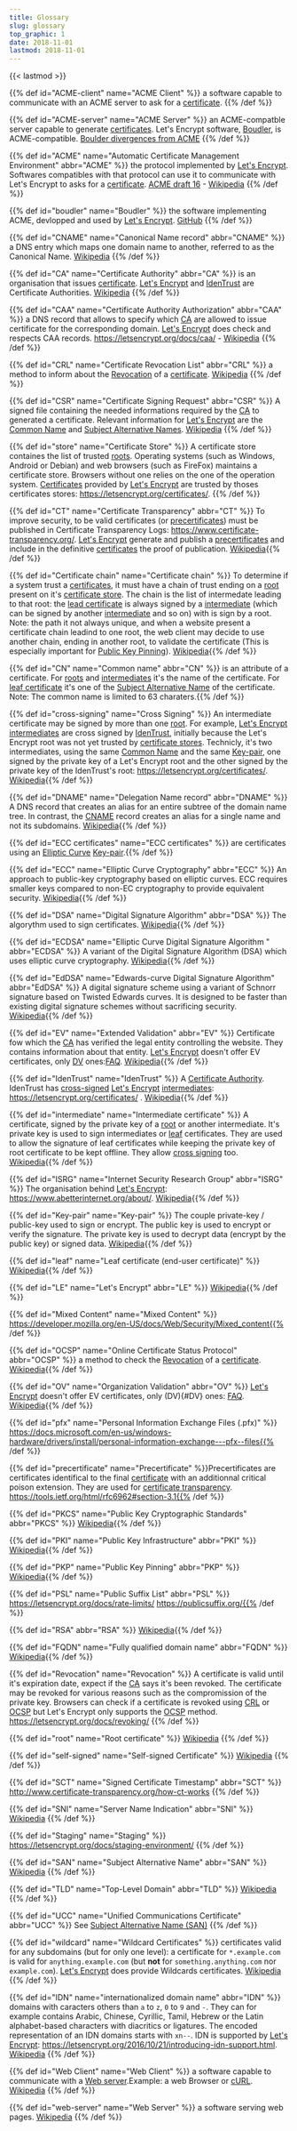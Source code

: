 ```yaml
---
title: Glossary
slug: glossary
top_graphic: 1
date: 2018-11-01
lastmod: 2018-11-01
---
```

<style>
@keyframes fadeIt {
  0%   { background-color: #FFCE00; }
  100% { background-color: #FFFFFF; }
}

dfn:target{
  animation: fadeIt 2s ease-out; 
}
dfn {
    font-weight: bold;
}
</style>
<!--
document.querySelectorAll('.definition>a[href^="#"]').forEach(function(a){
	var id = a.href.substring(a.href.indexOf('#')+1);
	if ( ! id ) return;
	var el = document.getElementById(id);
	if ( el ) {
		a.title = el.parentNode.textContent;
	}
});
-->

{{< lastmod >}}

{{% def id="ACME-client" name="ACME Client" %}} a software capable to communicate with an ACME server to ask for a [certificate](#leaf). {{% /def %}}


{{% def id="ACME-server" name="ACME Server" %}} an ACME-compatble server capable to generate [certificates](#leaf). Let's Encrypt software, [Boudler](boudler), is ACME-compatible. [Boulder divergences from ACME](https://github.com/letsencrypt/boulder/blob/master/docs/acme-divergences.md) {{% /def %}}

{{% def id="ACME" name="Automatic Certificate Management Environment" abbr="ACME" %}} the protocol implemented by [Let's Encrypt](#LE). Softwares compatibles with that protocol can use it to communicate with Let's Encrypt to asks for a [certificate](#leaf). [ACME draft 16](https://tools.ietf.org/html/draft-ietf-acme-acme-16) - [Wikipedia](https://en.wikipedia.org/wiki/Automated_Certificate_Management_Environment) {{% /def %}}

{{% def id="boudler" name="Boudler" %}} the software implementing ACME, devlopped and used by [Let's Encrypt](#LE). [GitHub](https://github.com/letsencrypt/boulder) {{% /def %}}

{{% def id="CNAME" name="Canonical Name record" abbr="CNAME" %}} a DNS entry which maps one domain name to another, referred to as the Canonical Name. [Wikipedia](https://en.wikipedia.org/wiki/CNAME_record) {{% /def %}}

{{% def id="CA" name="Certificate Authority" abbr="CA" %}} is an organisation that issues [certificate](#leaf). [Let's Encrypt](#LE) and [IdenTrust](#IdenTrust) are Certificate Authorities. [Wikipedia](https://en.wikipedia.org/wiki/Certificate_authority) {{% /def %}}

{{% def id="CAA" name="Certificate Authority Authorization" abbr="CAA" %}} a DNS record that allows to specify which [CA](#CA) are allowed to issue certificate for the corresponding domain. [Let's Encrypt](#LE) does check and respects CAA records. https://letsencrypt.org/docs/caa/ - [Wikipedia](https://en.wikipedia.org/wiki/DNS_Certification_Authority_Authorization) {{% /def %}}

{{% def id="CRL" name="Certificate Revocation List" abbr="CRL" %}} a method to inform about the [Revocation](#Revocation) of a [certificate](#leaf). [Wikipedia](https://en.wikipedia.org/wiki/Certificate_revocation_list) {{% /def %}}

{{% def id="CSR" name="Certificate Signing Request" abbr="CSR" %}} A signed file containing the needed informations required by the [CA](#CA) to generated a certificate. Relevant information for [Let's Encrypt](#LE) are the [Common Name](#CN) and [Subject Alternative Names](#SAN). [Wikipedia](https://en.wikipedia.org/wiki/Certificate_signing_request) {{% /def %}}

{{% def id="store" name="Certificate Store" %}} A certificate store containes the list of trusted [roots](#root). Operating systems (such as Windows, Android or Debian) and web browsers (such as FireFox) maintains a certificate store. Browsers without one relies on the one of the operation system. [Certificates](#leaf) provided by [Let's Encrypt](#LE) are trusted by thoses certificates stores: https://letsencrypt.org/certificates/. {{% /def %}}

{{% def id="CT" name="Certificate Transparency" abbr="CT" %}} To improve security, to be valid certificates (or [precertificates](#precertificate)) must be published in Certificate Transparency Logs: https://www.certificate-transparency.org/. [Let's Encrypt](#LE) generate and publish a [precertificates](#precertificate) and include in the definitive [certificates](#leaf) the proof of publication. [Wikipedia](https://en.wikipedia.org/wiki/Certificate_Transparency){{% /def %}}

{{% def id="Certificate chain" name="Certificate chain" %}} To determine if a system trust a [certificates](#leaf), it must have a chain of trust ending on a [root](#root) present on it's [certificate store](#store). The chain is the list of intermedate leading to that root: the [lead certificate](#leaf) is always signed by a [intermediate](#intermediate) (which can be signed by another [intermediate](#intermediate) and so on) with is sign by a root. Note: the path it not always unique, and when a website present a certificate chain leadind to one root, the web client may decide to use another chain, ending in another root, to validate the certificate (This is especially important for [Public Key Pinning](#PKP)). [Wikipedia](https://en.wikipedia.org/wiki/Public_key_certificate){{% /def %}}

{{% def id="CN" name="Common name" abbr="CN" %}} is an attribute of a certificate. For [roots](#root) and [intermediates](#intermediate) it's the name of the certificate. For [leaf certificate](#leaf) it's one of the [Subject Alternative Name](#SAN) of the certificate. Note: The common name is limited to 63 charaters.{{% /def %}}

{{% def id="cross-signing" name="Cross Signing" %}} An intermediate certificate may be signed by more than one [root](#root). For example, [Let's Encrypt](#le) [intermediates](intermediate) are cross signed by [IdenTrust](#IdenTrust), initially because the Let's Encrypt root was not yet trusted by [certificate stores](#store). Technicly, it's two intermediates, using the same [Common Name](#CN) and the same [Key-pair](#Key-pair), one signed by the private key of a Let's Encrypt root and the other signed by the private key of the IdenTrust's root: https://letsencrypt.org/certificates/. [Wikipedia](https://en.wikipedia.org/wiki/X.509#Certificate_chains_and_cross-certification){{% /def %}}

{{% def id="DNAME" name="Delegation Name record" abbr="DNAME" %}} A DNS record that creates an alias for an entire subtree of the domain name tree. In contrast, the [CNAME](#CNAME) record creates an alias for a single name and not its subdomains. [Wikipedia](https://en.wikipedia.org/wiki/CNAME_record#DNAME_record){{% /def %}}

{{% def id="ECC certificates" name="ECC certificates" %}} are certificates using an [Elliptic Curve](#ECC) [Key-pair](#Key-pair).{{% /def %}}

{{% def id="ECC" name="Elliptic Curve Cryptography" abbr="ECC" %}} An approach to public-key cryptography based on elliptic curves. ECC requires smaller keys compared to non-EC cryptography to provide equivalent security. [Wikipedia](https://en.wikipedia.org/wiki/Elliptic-curve_cryptography){{% /def %}}

{{% def id="DSA" name="Digital Signature Algorithm" abbr="DSA" %}} The algorythm used to sign certificates. [Wikipedia](https://en.wikipedia.org/wiki/Digital_Signature_Algorithm){{% /def %}}

{{% def id="ECDSA" name="Elliptic Curve Digital Signature Algorithm " abbr="ECDSA" %}} A variant of the Digital Signature Algorithm (DSA) which uses elliptic curve cryptography.  [Wikipedia](https://en.wikipedia.org/wiki/Elliptic_Curve_Digital_Signature_Algorithm){{% /def %}}

{{% def id="EdDSA" name="Edwards-curve Digital Signature Algorithm" abbr="EdDSA" %}} A digital signature scheme using a variant of Schnorr signature based on Twisted Edwards curves. It is designed to be faster than existing digital signature schemes without sacrificing security. [Wikipedia](https://en.wikipedia.org/wiki/EdDSA){{% /def %}}

{{% def id="EV" name="Extended Validation" abbr="EV" %}} Certificate fow which the [CA](#CA) has verified the legal entity controlling the website. They contains information about that entity. [Let's Encrypt](#LE) doesn't offer EV certificates, only [DV](#DV) ones:[FAQ](https://letsencrypt.org/docs/faq/). [Wikipedia](https://en.wikipedia.org/wiki/Extended_Validation_Certificate){{% /def %}}

{{% def id="IdenTrust" name="IdenTrust" %}} A [Certificate Authority](#CA). IdenTrust has [cross-signed](#cross-signing) [Let's Encrypt](#LE) [intermediates](#intermediate): https://letsencrypt.org/certificates/ . [Wikipedia](https://en.wikipedia.org/wiki/IdenTrust){{% /def %}}

{{% def id="intermediate" name="Intermediate certificate" %}} A certificate, signed by the private key of a [root](#root) or another intermediate. It's private key is used to sign intermediates or [leaf](#leaf) certificates. They are used to allow the signature of leaf certificates while keeping the private key of root certificate to be kept offline. They allow [cross signing](#cross-signing) too. [Wikipedia](https://en.wikipedia.org/wiki/Public_key_certificate#Types_of_certificate){{% /def %}}

{{% def id="ISRG" name="Internet Security Research Group" abbr="ISRG" %}} The organisation behind [Let's Encrypt](#LE): https://www.abetterinternet.org/about/. [Wikipedia](https://en.wikipedia.org/wiki/Internet_Security_Research_Group){{% /def %}}

{{% def id="Key-pair" name="Key-pair" %}} The couple private-key / public-key used to sign or encrypt. The public key is used to encrypt or verify the signature. The private key is used to decrypt data (encrypt by the public key) or signed data. [Wikipedia](https://en.wikipedia.org/wiki/Public-key_cryptography){{% /def %}}

{{% def id="leaf" name="Leaf certificate (end-user certificate)" %}} [Wikipedia](https://en.wikipedia.org/wiki/Public_key_certificate#End-entity_or_leaf_certificate){{% /def %}}

{{% def id="LE" name="Let's Encrypt" abbr="LE" %}} [Wikipedia](https://en.wikipedia.org/wiki/Let%27s_Encrypt){{% /def %}}

{{% def id="Mixed Content" name="Mixed Content" %}} https://developer.mozilla.org/en-US/docs/Web/Security/Mixed_content{{% /def %}}

{{% def id="OCSP" name="Online Certificate Status Protocol" abbr="OCSP" %}} a method to check the [Revocation](#Revocation) of a [certificate](#leaf). [Wikipedia](https://en.wikipedia.org/wiki/Online_Certificate_Status_Protocol){{% /def %}}

{{% def id="OV" name="Organization Validation" abbr="OV" %}} [Let's Encrypt](#LE) doesn't offer EV certificates, only (DV){#DV} ones: [FAQ](https://letsencrypt.org/docs/faq/). [Wikipedia](https://en.wikipedia.org/wiki/Public_key_certificate#Organization_validation){{% /def %}}

{{% def id="pfx" name="Personal Information Exchange Files (.pfx)" %}} https://docs.microsoft.com/en-us/windows-hardware/drivers/install/personal-information-exchange---pfx--files{{% /def %}}

{{% def id="precertificate" name="Precertificate" %}}Precertificates are certificates identifical to the final [certificate](#leaf) with an additionnal critical poison extension. They are used for [certificate transparency](#CT). https://tools.ietf.org/html/rfc6962#section-3.1{{% /def %}}

{{% def id="PKCS" name="Public Key Cryptographic Standards" abbr="PKCS" %}} [Wikipedia](https://fr.wikipedia.org/wiki/Public_Key_Cryptographic_Standards){{% /def %}}

{{% def id="PKI" name="Public Key Infrastructure" abbr="PKI" %}} [Wikipedia](https://fr.wikipedia.org/wiki/Infrastructure_%C3%A0_cl%C3%A9s_publiques){{% /def %}}

{{% def id="PKP" name="Public Key Pinning" abbr="PKP" %}} [Wikipedia](https://en.wikipedia.org/wiki/HTTP_Public_Key_Pinning){{% /def %}}


{{% def id="PSL" name="Public Suffix List" abbr="PSL" %}} https://letsencrypt.org/docs/rate-limits/ https://publicsuffix.org/{{% /def %}}

{{% def id="RSA" abbr="RSA" %}} [Wikipedia](https://en.wikipedia.org/wiki/RSA_(cryptosystem)){{% /def %}}

{{% def id="FQDN" name="Fully qualified domain name" abbr="FQDN" %}} [Wikipedia](https://en.wikipedia.org/wiki/Fully_qualified_domain_name){{% /def %}}

{{% def id="Revocation" name="Revocation" %}} A certificate is valid until it's expiration date, expect if the [CA](#CA) says it's been revoked. The certificate may be revoked for various reasons such as the compromission of the private key. Browsers can check if a certificate is revoked using [CRL](#CLR) or [OCSP](#OCSP) but Let's Encrypt only supports the [OCSP](#OCSP) method. https://letsencrypt.org/docs/revoking/ {{% /def %}}

{{% def id="root" name="Root certificate" %}} [Wikipedia](https://en.wikipedia.org/wiki/Root_certificate) {{% /def %}}

{{% def id="self-signed" name="Self-signed Certificate" %}} [Wikipedia](https://en.wikipedia.org/wiki/Self-signed_certificate) {{% /def %}}

{{% def id="SCT" name="Signed Certificate Timestamp" abbr="SCT" %}} http://www.certificate-transparency.org/how-ct-works {{% /def %}}

{{% def id="SNI" name="Server Name Indication" abbr="SNI" %}} [Wikipedia](https://en.wikipedia.org/wiki/Server_Name_Indication) {{% /def %}}

{{% def id="Staging" name="Staging" %}} https://letsencrypt.org/docs/staging-environment/ {{% /def %}}

{{% def id="SAN" name="Subject Alternative Name" abbr="SAN" %}} [Wikipedia](https://en.wikipedia.org/wiki/Subject_Alternative_Name) {{% /def %}}

{{% def id="TLD" name="Top-Level Domain" abbr="TLD" %}} [Wikipedia](https://en.wikipedia.org/wiki/Top-level_domain) {{% /def %}}

{{% def id="UCC" name="Unified Communications Certificate" abbr="UCC" %}} See [Subject Alternative Name (SAN)](#SAN) {{% /def %}}

{{% def id="wildcard" name="Wildcard Certificates" %}} certificates valid for any subdomains (but for only one level): a certificate for `*.example.com` is valid for `anything.example.com` (but **not** for `something.anything.com` nor `example.com`). [Let's Encrypt](#LE) does provide Wildcards certificates. [Wikipedia](https://en.wikipedia.org/wiki/Wildcard_certificate) {{% /def %}}

{{% def id="IDN" name="internationalized domain name" abbr="IDN" %}} domains with caracters others than `a` to `z`, `0` to `9` and `-`. They can for example contains Arabic, Chinese, Cyrillic, Tamil, Hebrew or the Latin alphabet-based characters with diacritics or ligatures. The encoded representation of an IDN domains starts with `xn--`. IDN is supported by [Let's Encrypt](#LE): https://letsencrypt.org/2016/10/21/introducing-idn-support.html. [Wikipedia](https://en.wikipedia.org/wiki/Internationalized_domain_name) {{% /def %}}

{{% def id="Web Client" name="Web Client" %}} a software capable to communicate with a [Web server](#web-server).Example: a web Browser or [cURL](https://en.wikipedia.org/wiki/CURL). [Wikipedia](https://en.wikipedia.org/wiki/Web_browser) {{% /def %}}

{{% def id="web-server" name="Web Server" %}} a software serving web pages. [Wikipedia](https://en.wikipedia.org/wiki/Web_server) {{% /def %}}
